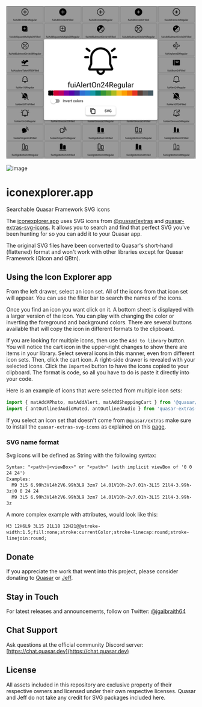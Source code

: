 ![iconexplorer.app](./public/iconexplorer.app.png)

![image](https://user-images.githubusercontent.com/10262924/136471324-325d0b70-04c3-47b5-bc8b-e66118bdd91d.png)

# iconexplorer.app

Searchable Quasar Framework SVG icons

The [iconexplorer.app](https://iconexplorer.app/) uses SVG icons from [@quasar/extras](https://github.com/quasarframework/quasar/tree/dev/extras) and [quasar-extras-svg-icons](https://github.com/hawkeye64/quasar-extras-svg-icons). It allows you to search and find that perfect SVG you've been hunting for so you can add it to your Quasar app.

The original SVG files have been converted to Quasar's short-hand (flattened) format and won't work with other libraries except for Quasar Framework (QIcon and QBtn).

## Using the Icon Explorer app

From the left drawer, select an icon set. All of the icons from that icon set will appear. You can use the filter bar to search the names of the icons.

Once you find an icon you want click on it. A bottom sheet is displayed with a larger version of the icon. You can play with changing the color or inverting the foreground and background colors. There are several buttons available that will copy the icon in different formats to the clipboard.

If you are looking for multiple icons, then use the `Add to library` button. You will notice the cart icon in the upper-right changes to show there are items in your library. Select several icons in this manner, even from different icon sets. Then, click the cart icon. A right-side drawer is revealed with your selected icons. Click the `Imported` button to have the icons copied to your clipboard. The format is code, so all you have to do is paste it directly into your code.

Here is an example of icons that were selected from multiple icon sets:

```js
import { matAddAPhoto, matAddAlert, matAddShoppingCart } from '@quasar/extras/material-icons'
import { antOutlinedAudioMuted, antOutlinedAudio } from 'quasar-extras-svg-icons/ant-design-icons'
```

If you select an icon set that doesn't come from `@quasar/extras` make sure to install the `quasar-extras-svg-icons` as explained on this [page](https://github.com/hawkeye64/quasar-extras-svg-icons).

### SVG name format
Svg icons will be defined as String with the following syntax:

```
Syntax: "<path>|<viewBox>" or "<path>" (with implicit viewBox of '0 0 24 24')
Examples:
  M9 3L5 6.99h3V14h2V6.99h3L9 3zm7 14.01V10h-2v7.01h-3L15 21l4-3.99h-3z|0 0 24 24
  M9 3L5 6.99h3V14h2V6.99h3L9 3zm7 14.01V10h-2v7.01h-3L15 21l4-3.99h-3z
```

A more complex example with attributes, would look like this:
```
M3 12H6L9 3L15 21L18 12H21@@stroke-width:1.5;fill:none;stroke:currentColor;stroke-linecap:round;stroke-linejoin:round;
```

## Donate
If you appreciate the work that went into this project, please consider donating to [Quasar](https://donate.quasar.dev) or [Jeff](https://github.com/sponsors/hawkeye64).
## Stay in Touch

For latest releases and announcements, follow on Twitter: [@jgalbraith64](https://twitter.com/jgalbraith64)

## Chat Support

Ask questions at the official community Discord server: [https://chat.quasar.dev](https://chat.quasar.dev)

## License

All assets included in this repository are exclusive property of their respective owners and licensed under their own respective licenses. Quasar and Jeff do not take any credit for SVG packages included here.
